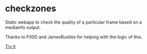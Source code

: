 # checkzones
Static webapp to check the quality of a particular frame based on a mediainfo output.

Thanks to F00D and JamesRustles for helping with the logic of this.

[Try it](http://lb.soupwhale.com/checkzones)
